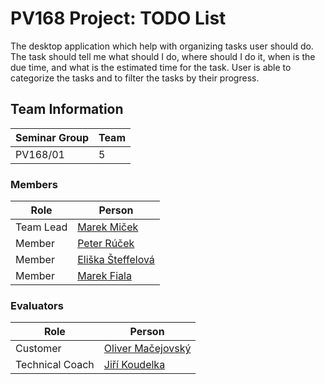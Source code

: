 # PV168 Project: TODO List

The desktop application which help with organizing tasks user should do. The task should tell me what should I do, where should I do it, when is the due time, and what is the estimated time for the task.
User is able to categorize the tasks and to filter the tasks by their progress.

## Team Information

| Seminar Group | Team |
|---------------|------|
| PV168/01      | 5    | 

### Members

| Role           | Person                                                    |
|----------------|-----------------------------------------------------------|
|Team Lead       | [Marek Miček](https://is.muni.cz/auth/osoba/540461)       | 
|Member          | [Peter Rúček](https://is.muni.cz/auth/osoba/540454)       | 
|Member          | [Eliška Šteffelová](https://is.muni.cz/auth/osoba/514125) | 
|Member          | [Marek Fiala](https://is.muni.cz/auth/osoba/541700)       | 
### Evaluators

| Role           | Person                                                    |
|----------------|-----------------------------------------------------------|
|Customer        | [Oliver Mačejovský](https://is.muni.cz/auth/osoba/410195) |
|Technical Coach | [Jiří Koudelka](https://is.muni.cz/auth/osoba/395934)     |
